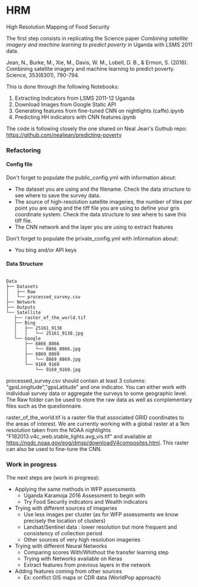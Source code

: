 # HRM

High Resolution Mapping of Food Security

The first step consists in replicating the Science paper *Combining satellite imagery and machine learning to predict poverty* in Uganda with LSMS 2011 data. 

Jean, N., Burke, M., Xie, M., Davis, W. M., Lobell, D. B., & Ermon, S. (2016). Combining satellite imagery and machine learning to predict poverty. Science, 353(6301), 790-794.

This is done through the following Notebooks:

  1. Extracting Indicators from LSMS 2011-12 Uganda
  2. Download Images from Google Static API
  3. Generating features from fine-tuned CNN on nightlights (caffe).ipynb
  4. Predicting HH indicators with CNN features.ipynb
  
 The code is following closely the one shared on Neal Jean's Guthub repo: https://github.com/nealjean/predicting-poverty
  
### Refactoring  
  
#### Config file

Don't forget to populate the public_config.yml with information about:
* The dataset you are using and the filename. Check the data structure to see where to save the survey data.
* The source of high-resolution satellite imageries, the number of tiles per point you are using and the tiff file you are using to define your gris coordinate system. Check the data structure to see where to save this tiff file.
* The CNN network and the layer you are using to extract features

Don't forget to populate the private_config.yml with information about:
* You bing and/or API keys 

#### Data Structure
  
 ```
 
Data
├── Datasets
│   ├── Raw
│   └── processed_survey.csv
├── Network
├── Outputs
└── Satellite
    ├── raster_of_the_world.tif
    ├── Bing
    │   ├── 25161_9138
    │   │   └── 25161_9138.jpg
    └── Google
        ├── 8866_8866
        │   └── 8866_8866.jpg
        ├── 8869_8869
        │   └── 8869_8869.jpg
        └── 9169_9169
            └── 9169_9169.jpg
  ```
  
  processed_survey.csv should contain at least 3 columns: "gpsLongitude","gpsLatitude" and one indicator. You can either work with individual survey data or aggregate the surveys to some geographic level. The Raw folder can be used to store the raw data as well as complementary files such as the questionnaire.
  
  raster_of_the_world.tif is a raster file that associated GRID coordinates to the areas of interest. We are currently working with a global raster at a 1km resolution taken from the NOAA nightlights "F182013.v4c_web.stable_lights.avg_vis.tif" and available at https://ngdc.noaa.gov/eog/dmsp/downloadV4composites.html. This raster can also be used to fine-tune the CNN.
 
  ### Work in progress
  
 The next steps are (work in progress):
+ Applying the same methods in WFP assessments
  + Uganda Karamoja 2016 Assessment to begin with
  + Try Food Security indicators and Wealth indicators
+ Trying with different sources of imageries
  + Use less images per cluster (as for WFP assessments we know precisely the location of clusters)
  + Landsat/Sentinel data : lower resolution but more frequent and consistency of collection period 
  + Other sources of very high resolution imageries
+ Trying with different Neural Networks 
  + Comparing scores With/Whithout the transfer learning step
  + Trying with Networks available on Keras
  + Extract features from previous layers in the network
+ Adding features coming from other sources 
  + Ex: conflict GIS maps or CDR data (WorldPop approach) 

